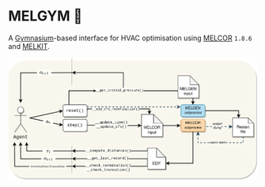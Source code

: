 # MELGYM 🔄
A [Gymnasium](https://github.com/Farama-Foundation/Gymnasium)-based interface for HVAC optimisation using [MELCOR](https://melcor.sandia.gov/) `1.8.6` and [MELKIT](https://github.com/manjavacas/melkit/).

<p align="center">
    <img src="./docs/melgym.png" alt="drawing"/>
</p>